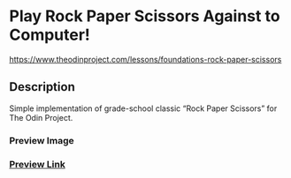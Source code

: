 # Play Rock Paper Scissors Against to Computer!

https://www.theodinproject.com/lessons/foundations-rock-paper-scissors

## Description

Simple implementation of grade-school classic “Rock Paper Scissors” for The Odin Project. 

### Preview Image

### [Preview Link]()
